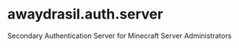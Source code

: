 awaydrasil.auth.server
======================

Secondary Authentication Server for Minecraft Server Administrators
